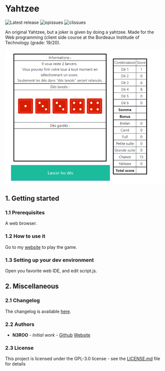 # Yahtzee
![Latest release](https://img.shields.io/github/release/N3ROO/Yahtzee.svg)
![opissues](https://img.shields.io/github/issues/N3ROO/Yahtzee.svg) 
![clissues](https://img.shields.io/github/issues-closed/N3ROO/Yahtzee.svg)

An original Yahtzee, but a joker is given by doing a yahtzee. Made for the Web programming (client side course at the Bordeaux Institude of Technology (grade: 19/20).

![preview](.github/screenshot.png)

## 1. Getting started
### 1.1 Prerequisites
A web browser.

### 1.2 How to use it
Go to my [website](https://n3roo.github.io/projects/yahtzee.html#content) to play the game.

### 1.3 Setting up your dev environment
Open you favorite web IDE, and edit script.js.

## 2. Miscellaneous
### 2.1 Changelog
The changelog is available [here](CHANGELOG.md).

### 2.2 Authors
- **N3ROO** - *Initial work* - [Github](https://github.com/N3ROO) [Website](https://n3roo.github.io/)

### 2.3 License
This project is licensed under the GPL-3.0 license - see the [LICENSE.md](<urltolicense>) file for details